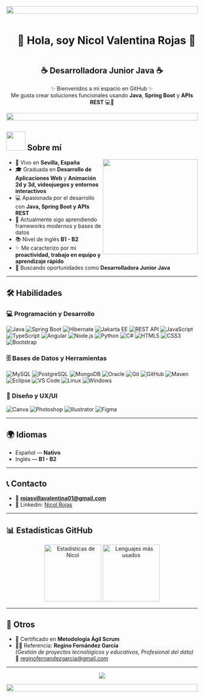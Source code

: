 <!-- Divider -->
<img src="https://i.imgur.com/dBaSKWF.gif" height="20" width="100%">

<!--h1-->
<div id="user-content-toc">
  <ul align="center">
    <summary><h1 style="display: inline-block">🌸 Hola, soy Nicol Valentina Rojas 🌸</h1></summary>
  </ul>
</div>

<!-- Subtitulo -->
<h2 align="center">☕ Desarrolladora Junior Java ☕</h2>

<p align="center">
✨ Bienvenidos a mi espacio en GitHub ✨ <br>
Me gusta crear soluciones funcionales usando <b>Java</b>, <b>Spring Boot</b> y <b>APIs REST</b> 💻🌷
</p>

<!-- Divider -->
<img src="https://i.imgur.com/dBaSKWF.gif" height="20" width="100%">

## <picture><img src="https://media.giphy.com/media/citBl9yPwnUOs/giphy.gif" width=50px></picture> Sobre mí

<picture> 
  <img align="right" src="https://media1.giphy.com/media/v1.Y2lkPTc5MGI3NjExZ201d2I0ZWpseThod2ZmcjJjaXUyZTIydWRpZ2RtcDRmajhiYXJnNSZlcD12MV9pbnRlcm5hbF9naWZfYnlfaWQmY3Q9Zw/LMcB8XospGZO8UQq87/giphy.gif" width=250px>
</picture>

- 📍 Vivo en **Sevilla, España**  
- 🎓 Graduada en **Desarrollo de Aplicaciones Web** y  **Animación 2d y 3d, videojuegos y entornos interactivos**
- 💻 Apasionada por el desarrollo con **Java, Spring Boot y APIs REST**  
- 🌱 Actualmente sigo aprendiendo frameworks modernos y bases de datos  
- 📚 Nivel de inglés **B1 - B2**
- ✨ Me caracterizo por mi **proactividad, trabajo en equipo y aprendizaje rápido**  
- 🚀 Buscando oportunidades como **Desarrolladora Junior Java**

---

## 🛠️ Habilidades

### 💻 Programación y Desarrollo
![Java](https://img.shields.io/badge/Java-ED8B00?style=flat-square&logo=java&logoColor=white)
![Spring Boot](https://img.shields.io/badge/Spring%20Boot-6DB33F?style=flat-square&logo=springboot&logoColor=white)
![Hibernate](https://img.shields.io/badge/Hibernate-59666C?style=flat-square&logo=hibernate&logoColor=white)
![Jakarta EE](https://img.shields.io/badge/Jakarta%20EE-E34F26?style=flat-square&logo=java&logoColor=white)
![REST API](https://img.shields.io/badge/REST-85EA2D?style=flat-square&logo=swagger&logoColor=000000)
![JavaScript](https://img.shields.io/badge/JavaScript-F7DF1E?style=flat-square&logo=javascript&logoColor=000)
![TypeScript](https://img.shields.io/badge/TypeScript-3178C6?style=flat-square&logo=typescript&logoColor=white)
![Angular](https://img.shields.io/badge/Angular-DD0031?style=flat-square&logo=angular&logoColor=white)
![Node.js](https://img.shields.io/badge/Node.js-339933?style=flat-square&logo=node.js&logoColor=white)
![Python](https://img.shields.io/badge/Python-3776AB?style=flat-square&logo=python&logoColor=white)
![C#](https://img.shields.io/badge/C%23-239120?style=flat-square&logo=c-sharp&logoColor=white)
![HTML5](https://img.shields.io/badge/HTML5-E34F26?style=flat-square&logo=html5&logoColor=white)
![CSS3](https://img.shields.io/badge/CSS3-1572B6?style=flat-square&logo=css3&logoColor=white)
![Bootstrap](https://img.shields.io/badge/Bootstrap-7952B3?style=flat-square&logo=bootstrap&logoColor=white)

### 🗄️ Bases de Datos y Herramientas
![MySQL](https://img.shields.io/badge/MySQL-4479A1?style=flat-square&logo=mysql&logoColor=white)
![PostgreSQL](https://img.shields.io/badge/PostgreSQL-316192?style=flat-square&logo=postgresql&logoColor=white)
![MongoDB](https://img.shields.io/badge/MongoDB-47A248?style=flat-square&logo=mongodb&logoColor=white)
![Oracle](https://img.shields.io/badge/Oracle-F80000?style=flat-square&logo=oracle&logoColor=white)
![Git](https://img.shields.io/badge/Git-F05032?style=flat-square&logo=git&logoColor=white)
![GitHub](https://img.shields.io/badge/GitHub-181717?style=flat-square&logo=github&logoColor=white)
![Maven](https://img.shields.io/badge/Maven-C71A36?style=flat-square&logo=apachemaven&logoColor=white)
![Eclipse](https://img.shields.io/badge/Eclipse-2C2255?style=flat-square&logo=eclipseide&logoColor=white)
![VS Code](https://img.shields.io/badge/VS%20Code-0078D4?style=flat-square&logo=visualstudiocode&logoColor=white)
![Linux](https://img.shields.io/badge/Linux-FCC624?style=flat-square&logo=linux&logoColor=000)
![Windows](https://img.shields.io/badge/Windows-0078D6?style=flat-square&logo=windows&logoColor=white)

### 🎨 Diseño y UX/UI
![Canva](https://img.shields.io/badge/Canva-00C4CC?style=flat-square&logo=canva&logoColor=white)
![Photoshop](https://img.shields.io/badge/Photoshop-31A8FF?style=flat-square&logo=adobephotoshop&logoColor=white)
![Illustrator](https://img.shields.io/badge/Illustrator-FF9A00?style=flat-square&logo=adobeillustrator&logoColor=white)
![Figma](https://img.shields.io/badge/Figma-F24E1E?style=flat-square&logo=figma&logoColor=white)

---

## 🌍 Idiomas
- Español — **Nativo**  
- Inglés — **B1 - B2**
  
---

## 📞 Contacto
- 📧 **rojasvillavalentina01@gmail.com**    
- 💼 Linkedin: [Nicol Rojas](https://www.linkedin.com/in/nicol-rojas)  

---

## 📊 Estadísticas GitHub
<p align="center">
  <img src="https://github-readme-stats.vercel.app/api?username=Valentina-nvrv&show_icons=true&theme=tokyonight" alt="Estadísticas de Nicol" height="150"/>
  <img src="https://github-readme-stats.vercel.app/api/top-langs/?username=Valentina-nvrv&layout=compact&theme=tokyonight" alt="Lenguajes más usados" height="150"/>
</p>

---

## 📌 Otros
- 📜 Certificado en **Metodología Ágil Scrum**  
- 👨‍🏫 Referencia: **Regino Fernández García**  
  *(Gestión de proyectos tecnológicos y educativos, Profesional del dato)*  
  📧 reginofernandezgarcia@gmail.com  

---

<p align="center">
  <img src="https://github-profile-trophy.vercel.app/?username=Valentina-nvrv&theme=tokyonight&margin-w=15&no-frame=true&columns=3"/>
</p>

<!-- Divider -->
<img src="https://i.imgur.com/dBaSKWF.gif" height="20" width="100%">
